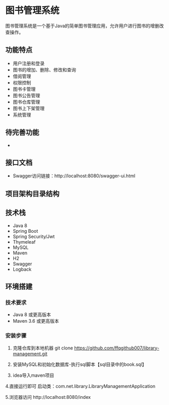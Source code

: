 # 图书管理系统

图书管理系统是一个基于Java的简单图书管理应用，允许用户进行图书的增删改查操作。

## 功能特点
- 用户注册和登录
- 图书的增加、删除、修改和查询
- 借阅管理
- 权限控制
- 图书卡管理
- 图书公告管理
- 图书仓库管理
- 图书上下架管理
- 系统管理

## 待完善功能
- 

## 接口文档 
- Swagger访问链接：http://localhost:8080/swagger-ui.html

## 项目架构目录结构



## 技术栈
- Java 8
- Spring Boot
- Spring Security/Jwt
- Thymeleaf
- MySQL
- Maven
- H2
- Swagger
- Logback


## 环境搭建
### 技术要求
- Java 8 或更高版本
- Maven 3.6 或更高版本

### 安装步骤
1. 克隆仓库到本地机器
 git clone https://github.com/ffqgithub007/library-management.git
 
2. 安装MySQL和初始化数据库-执行sql脚本【sql目录中的book.sql】

3. idea导入maven项目

4.直接运行即可 
   启动类：com.net.library.LibraryManagementApplication
   
5.浏览器访问 
    http://localhost:8080/index